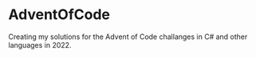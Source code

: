 # AdventOfCode
Creating my solutions for the Advent of Code challanges in C# and other languages in 2022.